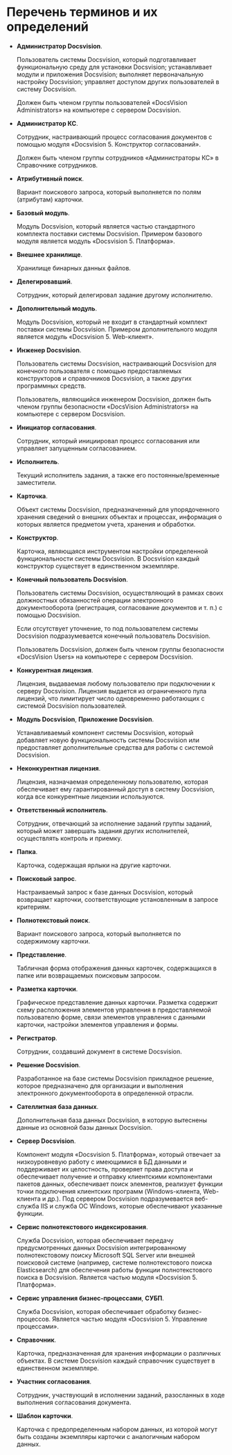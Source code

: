 # Перечень терминов и их определений

- **Администратор Docsvision**.

  Пользователь системы Docsvision, который подготавливает функциональную среду для установки Docsvision; устанавливает модули и приложения Docsvision; выполняет первоначальную настройку Docsvision; управляет доступом других пользователей в систему Docsvision.

  Должен быть членом группы пользователей «DocsVision Administrators» на компьютере с сервером Docsvision.

- **Администратор КС**.

  Сотрудник, настраивающий процесс согласования документов с помощью модуля «Docsvision 5. Конструктор согласований».

  Должен быть членом группы сотрудников «Администраторы КС» в Справочнике сотрудников.

- **Атрибутивный поиск**.

  Вариант поискового запроса, который выполняется по полям (атрибутам) карточки.

- **Базовый модуль**.

  Модуль Docsvision, который является частью стандартного комплекта поставки системы Docsvision. Примером базового модуля является модуль «Docsvision 5. Платформа».

- **Внешнее хранилище**.

  Хранилище бинарных данных файлов.

- **Делегировавший**.

  Сотрудник, который делегировал задание другому исполнителю.

- **Дополнительный модуль**.

  Модуль Docsvision, который не входит в стандартный комплект поставки системы Docsvision. Примером дополнительного модуля является модуль «Docsvision 5. Web-клиент».

- **Инженер Docsvision**.

  Пользователь системы Docsvision, настраивающий Docsvision для конечного пользователя с помощью предоставляемых конструкторов и справочников Docsvision, а также других программных средств.

  Пользователь, являющийся инженером Docsvision, должен быть членом группы безопасности «DocsVision Administrators» на компьютере с сервером Docsvision.

- **Инициатор согласования**.

  Сотрудник, который инициировал процесс согласования или управляет запущенным согласованием.

- **Исполнитель**.

  Текущий исполнитель задания, а также его постоянные/временные заместители.

- **Карточка**.

  Объект системы Docsvision, предназначенный для упорядоченного хранения сведений о внешних объектах и процессах, информация о которых является предметом учета, хранения и обработки.

- **Конструктор**.

  Карточка, являющаяся инструментом настройки определенной функциональности системы Docsvision. В Docsvision каждый конструктор существует в единственном экземпляре.

- **Конечный пользователь Docsvision**.

  Пользователь системы Docsvision, осуществляющий в рамках своих должностных обязанностей операции электронного документооборота (регистрация, согласование документов и т. п.) с помощью Docsvision.

  Если отсутствует уточнение, то под пользователем системы Docsvision подразумевается конечный пользователь Docsvision.

  Пользователь Docsvision, должен быть членом группы безопасности «DocsVision Users» на компьютере с сервером Docsvision.

- **Конкурентная лицензия**.

  Лицензия, выдаваемая любому пользователю при подключении к серверу Docsvision. Лицензия выдается из ограниченного пула лицензий, что лимитирует число одновременно работающих с системой Docsvision пользователей.

- **Модуль Docsvision**, **Приложение Docsvision**.

  Устанавливаемый компонент системы Docsvision, который добавляет новую функциональность системы Docsvision или предоставляет дополнительные средства для работы с системой Docsvision.

- **Неконкурентная лицензия**.

  Лицензия, назначаемая определенному пользователю, которая обеспечивает ему гарантированный доступ в систему Docsvision, когда все конкурентные лицензии используются.

- **Ответственный исполнитель**.

  Сотрудник, отвечающий за исполнение заданий группы заданий, который может завершать задания других исполнителей, осуществлять контроль и приемку.

- **Папка**.

  Карточка, содержащая ярлыки на другие карточки.

- **Поисковый запрос**.

  Настраиваемый запрос к базе данных Docsvision, который возвращает карточки, соответствующие установленным в запросе критериям.

- **Полнотекстовый поиск**.

  Вариант поискового запроса, который выполняется по содержимому карточки.

- **Представление**.

  Табличная форма отображения данных карточек, содержащихся в папке или возвращаемых поисковым запросом.

- **Разметка карточки**.

  Графическое представление данных карточки. Разметка содержит схему расположения элементов управления в предоставляемой пользователю форме, связи элементов управления с данными карточки, настройки элементов управления и формы.

- **Регистратор**.

  Сотрудник, создавший документ в системе Docsvision.

- **Решение Docsvision**.

  Разработанное на базе системы Docsvision прикладное решение, которое предназначено для организации и выполнения электронного документооборота в определенной отрасли.

- **Сателлитная база данных**.

  Дополнительная база данных Docsvision, в которую вытеснены данные из основной базы данных Docsvision.

- **Сервер Docsvision**.

  Компонент модуля «Docsvision 5. Платформа», который отвечает за низкоуровневую работу с имеющимися в БД данными и поддерживает их целостность, проверяет права доступа и обеспечивает получение и отправку клиентскими компонентами пакетов данных, обеспечивает поиск элементов, реализует функции точки подключения клиентских программ (Windows-клиента, Web-клиента и др.). Под сервером Docsvision подразумевается веб-служба IIS и служба ОС Windows, которые обеспечивают указанные функции.

- **Сервис полнотекстового индексирования**.

  Служба Docsvision, которая обеспечивает передачу предусмотренных данных Docsvision интегрированному полнотекстовому поиску Microsoft SQL Server или внешней поисковой системе (например, системе полнотекстового поиска Elasticsearch) для обеспечения работы функции полнотекстового поиска в Docsvision. Является частью модуля «Docsvision 5. Платформа».

- **Сервис управления бизнес-процессами**, **СУБП**.

  Служба Docsvision, которая обеспечивает обработку бизнес-процессов. Является частью модуля «Docsvision 5. Управление процессами».

- **Справочник**.

  Карточка, предназначенная для хранения информации о различных объектах. В системе Docsvision каждый справочник существует в единственном экземпляре.

- **Участник согласования**.

  Сотрудник, участвующий в исполнении заданий, разосланных в ходе выполнения согласования документа.

- **Шаблон карточки**.

  Карточка с предопределенным набором данных, из которой могут быть созданы экземпляры карточки с аналогичным набором данных.